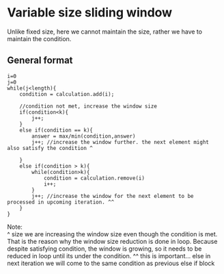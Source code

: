# Variable size sliding window
Unlike fixed size, here we cannot maintain the size, rather we have to maintain the condition. 

## General format
```
i=0
j=0
while(j<length){
    condition = calculation.add(i);

    //condition not met, increase the window size
    if(condition<k){
        j++;
    }
    else if(condition == k){
        answer = max/min(condition,answer)
        j++; //increase the window further. the next element might also satisfy the condition ^
        
    }
    else if(condition > k){
        while(condition>k){
            condition = calculation.remove(i)
            i++;
        }
        j++; //increase the window for the next element to be processed in upcoming iteration. ^^
    }
}
```
Note:  
^ size we are increasing the window size even though the condition is met. That is the reason why the window size reduction is done in loop. Because despite satisfying condition, the window is growing, so it needs to be reduced in loop until its under the condition.
^^ this is important... else in next iteration we will come to the same condition as previous else if block

